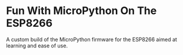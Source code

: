 # Fun With MicroPython On The ESP8266
A custom build of the MicroPython firmware for the ESP8266 aimed at learning and ease of use.
